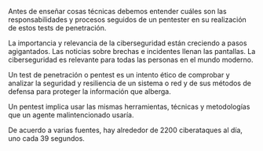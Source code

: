 Antes de enseñar cosas técnicas debemos entender cuáles son las responsabilidades y procesos seguidos de un pentester en su realización de estos tests de penetración.

La importancia y relevancia de la ciberseguridad están creciendo a pasos agigantados. Las noticias sobre brechas e incidentes llenan las pantallas. La ciberseguridad es relevante para todas las personas en el mundo moderno.

Un test de penetración o pentest es un intento ético de comprobar y analizar la seguridad y resiliencia de un sistema o red y de sus métodos de defensa para proteger la información que alberga.

Un pentest implica usar las mismas herramientas, técnicas y metodologías que un agente malintencionado usaría. 

De acuerdo a varias fuentes, hay alrededor de 2200 ciberataques al día, uno cada 39 segundos.